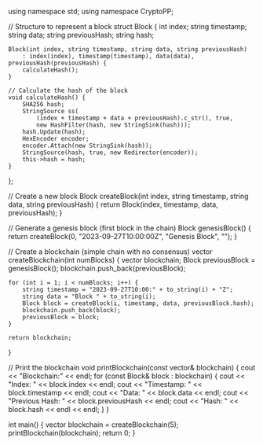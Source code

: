 
using namespace std;
using namespace CryptoPP;

// Structure to represent a block
struct Block {
    int index;
    string timestamp;
    string data;
    string previousHash;
    string hash;

    Block(int index, string timestamp, string data, string previousHash) 
        : index(index), timestamp(timestamp), data(data), previousHash(previousHash) {
        calculateHash();
    }

    // Calculate the hash of the block
    void calculateHash() {
        SHA256 hash;
        StringSource ss(
            (index + timestamp + data + previousHash).c_str(), true,
            new HashFilter(hash, new StringSink(hash)));
        hash.Update(hash);
        HexEncoder encoder;
        encoder.Attach(new StringSink(hash));
        StringSource(hash, true, new Redirector(encoder));
        this->hash = hash;
    }
};

// Create a new block
Block createBlock(int index, string timestamp, string data, string previousHash) {
    return Block(index, timestamp, data, previousHash);
}

// Generate a genesis block (first block in the chain)
Block genesisBlock() {
    return createBlock(0, "2023-09-27T10:00:00Z", "Genesis Block", "");
}

// Create a blockchain (simple chain with no consensus)
vector<Block> createBlockchain(int numBlocks) {
    vector<Block> blockchain;
    Block previousBlock = genesisBlock();
    blockchain.push_back(previousBlock);

    for (int i = 1; i < numBlocks; i++) {
        string timestamp = "2023-09-27T10:00:" + to_string(i) + "Z";
        string data = "Block " + to_string(i);
        Block block = createBlock(i, timestamp, data, previousBlock.hash);
        blockchain.push_back(block);
        previousBlock = block;
    }

    return blockchain;
}

// Print the blockchain
void printBlockchain(const vector<Block>& blockchain) {
    cout << "Blockchain:" << endl;
    for (const Block& block : blockchain) {
        cout << "Index: " << block.index << endl;
        cout << "Timestamp: " << block.timestamp << endl;
        cout << "Data: " << block.data << endl;
        cout << "Previous Hash: " << block.previousHash << endl;
        cout << "Hash: " << block.hash << endl << endl;
    }
}

int main() {
    vector<Block> blockchain = createBlockchain(5);
    printBlockchain(blockchain);
    return 0;
}
